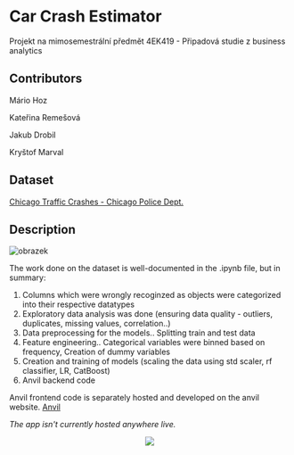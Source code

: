 # Car Crash Estimator
Projekt na mimosemestrální předmět 4EK419 - Připadová studie z business analytics

## Contributors
Mário Hoz

Kateřina Remešová

Jakub Drobil

Kryštof Marval

## Dataset 
[Chicago Traffic Crashes - Chicago Police Dept.](https://www.kaggle.com/datasets/anoopjohny/traffic-crashes-crashes/data)

## Description
![obrazek](https://github.com/marvalkrystof/car_crash_estimator/assets/84131825/cb20faeb-8cc9-4486-a8b7-5e27c6a29734)


The work done on the dataset is well-documented in the .ipynb file, but in summary:
1. Columns which were wrongly recoginzed as objects were categorized into their respective datatypes
2. Exploratory data analysis was done (ensuring data quality - outliers, duplicates, missing values, correlation..)
3. Data preprocessing for the models.. Splitting train and test data
5. Feature engineering.. Categorical variables were binned based on frequency, Creation of dummy variables
6. Creation and training of models  (scaling the data using std scaler, rf classifier, LR, CatBoost)
7. Anvil backend code

Anvil frontend code is separately hosted and developed on the anvil website. [Anvil](anvil.works)

*The app isn't currently hosted anywhere live.*

<p align="center">
  <img src=https://github.com/marvalkrystof/car_crash_estimator/assets/84131825/efc65a75-0870-457b-8d90-ba019aef9d75>
</p>
